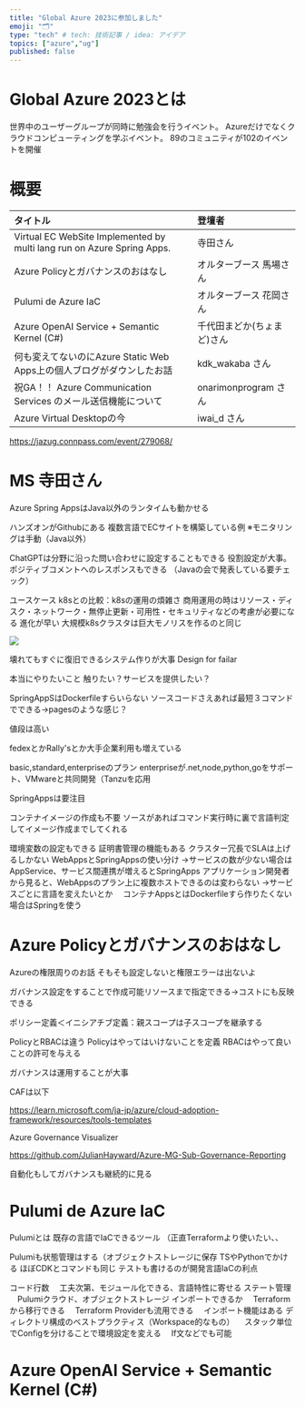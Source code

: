 ```yaml
---
title: "Global Azure 2023に参加しました"
emoji: "🗂"
type: "tech" # tech: 技術記事 / idea: アイデア
topics: ["azure","ug"]
published: false
---
```


# Global Azure 2023とは

世界中のユーザーグループが同時に勉強会を行うイベント。
Azureだけでなくクラウドコンピューティングを学ぶイベント。
89のコミュニティが102のイベントを開催


# 概要

|タイトル|登壇者|
|:--|:--|
|Virtual EC WebSite Implemented by multi lang run on Azure Spring Apps.|寺田さん|
|Azure Policyとガバナンスのおはなし|オルターブース 馬場さん|
|Pulumi de Azure IaC|オルターブース 花岡さん|
|Azure OpenAI Service + Semantic Kernel (C#)|千代田まどか(ちょまど)さん|
|何も変えてないのにAzure Static Web Apps上の個人ブログがダウンしたお話|kdk_wakaba さん|
|祝GA！！ Azure Communication Services のメール送信機能について|onarimonprogram さん|
|Azure Virtual Desktopの今|iwai_d さん|


https://jazug.connpass.com/event/279068/


# MS 寺田さん

Azure Spring AppsはJava以外のランタイムも動かせる

ハンズオンがGithubにある
複数言語でECサイトを構築している例
※モニタリングは手動（Java以外）

ChatGPTは分野に沿った問い合わせに設定することもできる
役割設定が大事。ポジティブコメントへのレスポンスもできる
（Javaの会で発表している要チェック）

ユースケース
k8sとの比較：k8sの運用の煩雑さ
商用運用の時はリソース・ディスク・ネットワーク・無停止更新・可用性・セキュリティなどの考慮が必要になる
進化が早い
大規模k8sクラスタは巨大モノリスを作るのと同じ

![](https://storage.googleapis.com/zenn-user-upload/0ccba8cd38c5-20230513.jpeg)

壊れてもすぐに復旧できるシステム作りが大事
 Design for failar

本当にやりたいこと
触りたい？サービスを提供したい？

SpringAppSはDockerfileすらいらない
ソースコードさえあれば最短３コマンドでできる→pagesのような感じ？

値段は高い

fedexとかRally'sとか大手企業利用も増えている

basic,standard,enterpriseのプラン
enterpriseが.net,node,python,goをサポート、VMwareと共同開発（Tanzuを応用

SpringAppsは要注目

コンテナイメージの作成も不要
ソースがあればコマンド実行時に裏で言語判定してイメージ作成までしてくれる

環境変数の設定もできる
証明書管理の機能もある
クラスター冗長でSLAは上げるしかない
WebAppsとSpringAppsの使い分け
→サービスの数が少ない場合はAppService、サービス間連携が増えるとSpringApps
アプリケーション開発者から見ると、WebAppsのプラン上に複数ホストできるのは変わらない
→サービスごとに言語を変えたいとか
　コンテナAppsとはDockerfileすら作りたくない場合はSpringを使う



# Azure Policyとガバナンスのおはなし
Azureの権限周りのお話
そもそも設定しないと権限エラーは出ないよ

ガバナンス設定をすることで作成可能リソースまで指定できる→コストにも反映できる

ポリシー定義＜イニシアチブ定義：親スコープは子スコープを継承する

PolicyとRBACは違う
Policyはやってはいけないことを定義
RBACはやって良いことの許可を与える

ガバナンスは運用することが大事

CAFは以下

https://learn.microsoft.com/ja-jp/azure/cloud-adoption-framework/resources/tools-templates


Azure Governance Visualizer

https://github.com/JulianHayward/Azure-MG-Sub-Governance-Reporting

自動化もしてガバナンスも継続的に見る



# Pulumi de Azure IaC
Pulumiとは
既存の言語でIaCできるツール
（正直Terraformより使いたい、、

Pulumiも状態管理はする（オブジェクトストレージに保存
TSやPythonでかける
ほぼCDKとコマンドも同じ
テストも書けるのが開発言語IaCの利点

コード行数
　工夫次第、モジュール化できる、言語特性に寄せる
ステート管理
　Pulumiクラウド、オブジェクトストレージ
インポートできるか
　Terraformから移行できる
　Terraform Providerも流用できる
　インポート機能はある
ディレクトリ構成のベストプラクティス（Workspace的なもの）
　スタック単位でConfigを分けることで環境設定を変える
　If文などでも可能



# Azure OpenAI Service + Semantic Kernel (C#)










